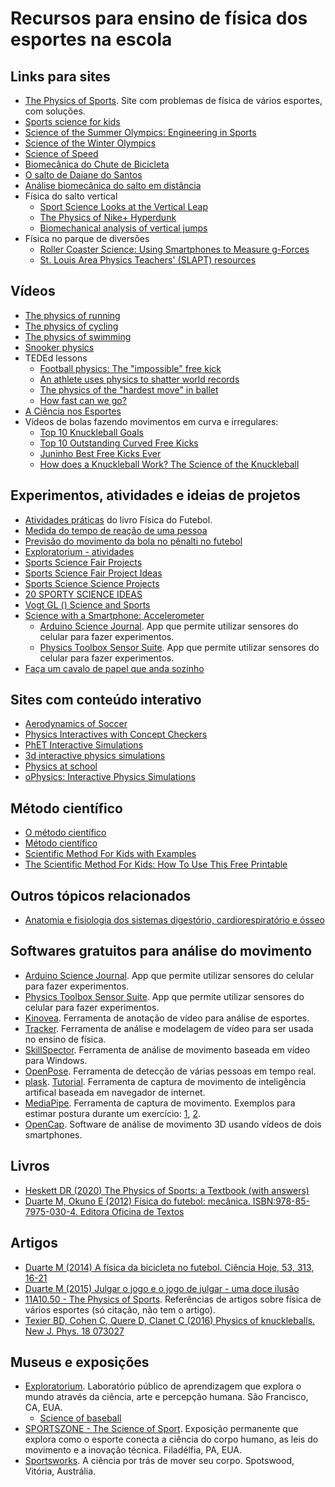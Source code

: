 # Recursos para ensino de física dos esportes na escola

Links para sites
----------------
- [The Physics of Sports](https://www.real-world-physics-problems.com/physics-of-sports.html). Site com problemas de física de vários esportes, com soluções.  
- [Sports science for kids](https://www.sciencekids.co.nz/sports.html)  
- [Science of the Summer Olympics: Engineering in Sports](https://www.nsf.gov/news/mmg/index.jsp?series_name=Science%20of%20the%20Summer%20Olympics:%20Engineering%20in%20Sports)  
- [Science of the Winter Olympics](https://www.nsf.gov/news/mmg/index.jsp?series_name=Science%20of%20the%20Winter%20Olympics)  
- [Science of Speed](https://www.nsf.gov/news/mmg/index.jsp?series_name=Science%20of%20Speed)  
- [Biomecânica do Chute de Bicicleta](https://bmclab.pesquisa.ufabc.edu.br/biomecanica-do-chute-de-bicicleta/)  
- [O salto de Daiane do Santos](https://bmclab.pesquisa.ufabc.edu.br/o-salto-de-daiane-do-santos/)  
- [Análise biomecânica do salto em distância](https://bmclab.pesquisa.ufabc.edu.br/analise-biomecanica-do-salto-em-distancia/)  
- Física do salto vertical  
  - [Sport Science Looks at the Vertical Leap](https://www.wired.com/2011/11/sport-science-looks-at-the-vertical-leap/)  
  - [The Physics of Nike+ Hyperdunk](https://www.wired.com/2012/09/the-physics-of-nike-hyperdunk-2/)  
  - [Biomechanical analysis of vertical jumps](https://nbviewer.org/github/BMClab/BMC/blob/master/notebooks/VerticalJump.ipynb)  
- Física no parque de diversões  
  - [Roller Coaster Science: Using Smartphones to Measure g-Forces](https://www.compadre.org/precollege/items/detail.cfm?ID=14180&Attached=1)  
  - [St. Louis Area Physics Teachers' (SLAPT) resources](https://www.slapt.org/resources/sixflags/)  

Vídeos
------
- [The physics of running](https://youtu.be/EE6z7YHe-aM)  
- [The physics of cycling](https://youtu.be/CwckQUPt0GE)  
- [The physics of swimming](https://youtu.be/RWvIJVtDVA8)  
- [Snooker physics](https://youtu.be/mmSkconZv8E)  
- TEDEd lessons
  - [Football physics: The "impossible" free kick](https://ed.ted.com/lessons/football-physics-the-impossible-free-kick-erez-garty)  
  - [An athlete uses physics to shatter world records](https://ed.ted.com/lessons/an-athlete-uses-physics-to-shatter-world-records-asaf-bar-yosef)  
  - [The physics of the "hardest move" in ballet](https://ed.ted.com/lessons/the-physics-of-the-hardest-move-in-ballet-arleen-sugano)  
  - [How fast can we go?](https://ed.ted.com/best_of_web/tjUwWS0i)  
- [A Ciência nos Esportes](https://youtu.be/XwOSVNEQl-s)  
- Vídeos de bolas fazendo movimentos em curva e irregulares:  
  - [Top 10 Knuckleball Goals](https://youtu.be/00fcef8z0z0)  
  - [Top 10 Outstanding Curved Free Kicks](https://youtu.be/ArI94Pmpudw)  
  - [Juninho Best Free Kicks Ever](https://youtu.be/Cu79Lpabhkk)  
  - [How does a Knuckleball Work? The Science of the Knuckleball]()

Experimentos, atividades e ideias de projetos
-----------------------------------------------
- [Atividades práticas](https://bmclab.pesquisa.ufabc.edu.br/pubs/Fisica_do_Futebol_Atividades_Praticas.pdf) do livro Física do Futebol.  
- [Medida do tempo de reação de uma pessoa](./extra/tempo_de_reacao.md)  
- [Previsão do movimento da bola no pênalti no futebol](https://docs.google.com/forms/d/e/1FAIpQLSchnoDLqcqDcbNv0SYa0jFfkhMKV7CNCaFKtla-QS4kIAbnLA/viewform?usp=sf_link)  
- [Exploratorium - atividades](https://www.exploratorium.edu/baseball/activities.html)   
- [Sports Science Fair Projects](https://www.sciencekids.co.nz/projects/sports.html)  
- [Sports Science Fair Project Ideas](https://www.thoughtco.com/sports-science-fair-project-ideas-609052)  
- [Sports Science Science Projects](https://www.sciencebuddies.org/science-fair-projects/project-ideas/sports-science)  
- [20 SPORTY SCIENCE IDEAS](https://www.science-sparks.com/sports-science/)  
- [Vogt GL () Science and Sports](https://www.nasa.gov/pdf/591752main_Science-Sports.pdf)  
- [Science with a Smartphone: Accelerometer](https://www.scientificamerican.com/article/science-with-a-smartphone-accelerometer/)  
  - [Arduino Science Journal](https://www.arduino.cc/education/science-journal). App que permite utilizar sensores do celular para fazer experimentos.  
  - [Physics Toolbox Sensor Suite](https://play.google.com/store/apps/details?id=com.chrystianvieyra.physicstoolboxsuite). App que permite utilizar sensores do celular para fazer experimentos.  
- [Faça um cavalo de papel que anda sozinho](https://frugalfun4boys.com/paper-horse-that-walks/)   

Sites com conteúdo interativo  
-----------------------------
- [Aerodynamics of Soccer](https://www.grc.nasa.gov/www/k-12/airplane/soccer.html)  
- [Physics Interactives with Concept Checkers](https://www.physicsclassroom.com/Physics-Interactives)  
- [PhET Interactive Simulations](https://phet.colorado.edu/en/simulations/filter?subjects=motion&type=html,prototype)  
- [3d interactive physics simulations](https://www.new3jcn.com/simulation.html)  
- [Physics at school](https://www.vascak.cz/?id=1&language=en#kapitola0)  
- [oPhysics: Interactive Physics Simulations](https://ophysics.com/index.html) 

Método científico
-----------------
- [O método científico](https://pt.khanacademy.org/science/biology/intro-to-biology/science-of-biology/v/the-scientific-method)  
- [Método científico](https://escolakids.uol.com.br/ciencias/metodo-cientifico.htm)  
- [Scientific Method For Kids with Examples](https://littlebinsforlittlehands.com/using-scientific-method-experiments-kids/)  
- [The Scientific Method For Kids: How To Use This Free Printable](https://earlylearningideas.com/scientific-method-for-kids/)   
 
Outros tópicos relacionados
---------------------------
- [Anatomia e fisiologia dos sistemas digestório, cardiorespiratório e ósseo](https://pt.khanacademy.org/science/ciencias-em-energia-biologica-da-origem-a-utilizacao/x648e0227f5ed15e4:anatomia-e-fisiologia-envolvidas-com-as-praticas-esportivas)   

Softwares gratuitos para análise do movimento
---------------------------------------------
- [Arduino Science Journal](https://www.arduino.cc/education/science-journal). App que permite utilizar sensores do celular para fazer experimentos.  
- [Physics Toolbox Sensor Suite](https://play.google.com/store/apps/details?id=com.chrystianvieyra.physicstoolboxsuite). App que permite utilizar sensores do celular para fazer experimentos. 
- [Kinovea](https://www.kinovea.org/). Ferramenta de anotação de vídeo para análise de esportes.  
- [Tracker](https://physlets.org/tracker/). Ferramenta de análise e modelagem de vídeo para ser usada no ensino de física.
- [SkillSpector](https://en.freedownloadmanager.org/Windows-PC/SkillSpector-FREE.html). Ferramenta de análise de movimento baseada em vídeo para Windows.  
- [OpenPose](https://github.com/CMU-Perceptual-Computing-Lab/openpose). Ferramenta de detecção de várias pessoas em tempo real.  
- [plask](https://plask.ai/). [Tutorial](https://youtu.be/qLfrrtJNWP8). Ferramenta de captura de movimento de inteligência artifical baseada em navegador de internet.  
- [MediaPipe](https://google.github.io/mediapipe/). Ferramenta de captura de movimento. Exemplos para estimar postura durante um exercício: [1](https://youtu.be/MV_sZNAiVts), [2](https://youtu.be/5kaX3ta398w).  
- [OpenCap](https://www.opencap.ai/). Software de análise de movimento 3D usando vídeos de dois smartphones.  

Livros
------
- [Heskett DR (2020) The Physics of Sports: a Textbook (with answers)](https://digitalcommons.uri.edu/physicsofsports/67)  
- [Duarte M, Okuno E (2012) Física do futebol: mecânica. ISBN:978-85-7975-030-4. Editora Oficina de Textos](https://www.ofitexto.com.br/livro/fisica-do-futebol/)  

Artigos
-------
- [Duarte M (2014) A física da bicicleta no futebol. Ciência Hoje, 53, 313, 16-21](https://bmclab.pesquisa.ufabc.edu.br/pubs/ch14.pdf)  
- [Duarte M (2015) Julgar o jogo e o jogo de julgar - uma doce ilusão](https://bmclab.pesquisa.ufabc.edu.br/wp-content/uploads/2022/08/Julgar-o-jogo-e-o-jogo-de-julgar.pdf)  
- [11A10.50 - The Physics of Sports](https://instructional-resources.physics.uiowa.edu/demos/11a1050-physics-sports). Referências de artigos sobre física de vários esportes (só citação, não tem o artigo).   
- [Texier BD, Cohen C, Quere D, Clanet C (2016) Physics of knuckleballs. New J. Phys. 18 073027](https://iopscience.iop.org/article/10.1088/1367-2630/18/7/073027/pdf)  

Museus e exposições
-------------------
- [Exploratorium](https://www.exploratorium.edu/). Laboratório público de aprendizagem que explora o mundo através da ciência, arte e percepção humana. São Francisco, CA, EUA.   
  - [Science of baseball](https://www.exploratorium.edu/baseball/index.html)  
- [SPORTSZONE - The Science of Sport](https://www.fi.edu/exhibit/sportszone). Exposição permanente que explora como o esporte conecta a ciência do corpo humano, as leis do movimento e a inovação técnica. Filadélfia, PA, EUA.  
- [Sportsworks](https://museumsvictoria.com.au/scienceworks/whats-on/sportsworks/). A ciência por trás de mover seu corpo. Spotswood, Vitória, Austrália.
 

